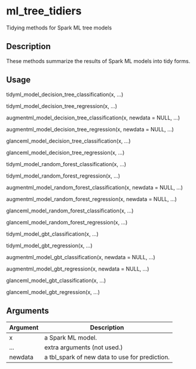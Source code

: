 # ml_tree_tidiers


Tidying methods for Spark ML tree models




## Description

These methods summarize the results of Spark ML models into tidy forms.





## Usage

tidyml_model_decision_tree_classification(x, ...)

tidyml_model_decision_tree_regression(x, ...)

augmentml_model_decision_tree_classification(x, newdata = NULL, ...)

augmentml_model_decision_tree_regression(x, newdata = NULL, ...)

glanceml_model_decision_tree_classification(x, ...)

glanceml_model_decision_tree_regression(x, ...)

tidyml_model_random_forest_classification(x, ...)

tidyml_model_random_forest_regression(x, ...)

augmentml_model_random_forest_classification(x, newdata = NULL, ...)

augmentml_model_random_forest_regression(x, newdata = NULL, ...)

glanceml_model_random_forest_classification(x, ...)

glanceml_model_random_forest_regression(x, ...)

tidyml_model_gbt_classification(x, ...)

tidyml_model_gbt_regression(x, ...)

augmentml_model_gbt_classification(x, newdata = NULL, ...)

augmentml_model_gbt_regression(x, newdata = NULL, ...)

glanceml_model_gbt_classification(x, ...)

glanceml_model_gbt_regression(x, ...)





## Arguments


Argument      |Description
------------- |----------------
x | a Spark ML model.
... | extra arguments (not used.)
newdata | a tbl_spark of new data to use for prediction.






